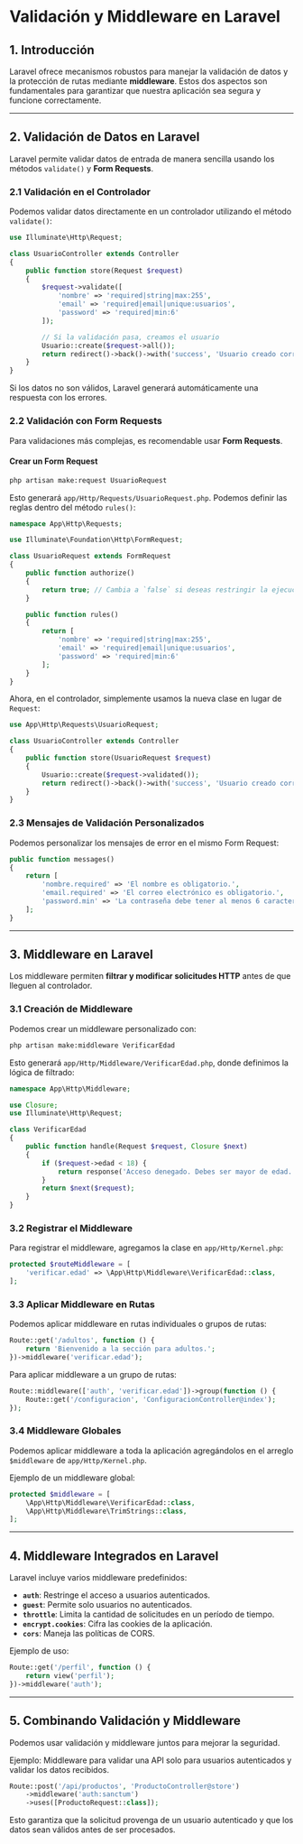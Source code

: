 # Validación y Middleware en Laravel

## 1. Introducción
Laravel ofrece mecanismos robustos para manejar la validación de datos y la protección de rutas mediante **middleware**. Estos dos aspectos son fundamentales para garantizar que nuestra aplicación sea segura y funcione correctamente.

---

## 2. Validación de Datos en Laravel
Laravel permite validar datos de entrada de manera sencilla usando los métodos `validate()` y **Form Requests**.

### 2.1 Validación en el Controlador
Podemos validar datos directamente en un controlador utilizando el método `validate()`:
```php
use Illuminate\Http\Request;

class UsuarioController extends Controller
{
    public function store(Request $request)
    {
        $request->validate([
            'nombre' => 'required|string|max:255',
            'email' => 'required|email|unique:usuarios',
            'password' => 'required|min:6'
        ]);

        // Si la validación pasa, creamos el usuario
        Usuario::create($request->all());
        return redirect()->back()->with('success', 'Usuario creado correctamente.');
    }
}
```

Si los datos no son válidos, Laravel generará automáticamente una respuesta con los errores.

### 2.2 Validación con Form Requests
Para validaciones más complejas, es recomendable usar **Form Requests**.

#### Crear un Form Request
```bash
php artisan make:request UsuarioRequest
```

Esto generará `app/Http/Requests/UsuarioRequest.php`. Podemos definir las reglas dentro del método `rules()`:
```php
namespace App\Http\Requests;

use Illuminate\Foundation\Http\FormRequest;

class UsuarioRequest extends FormRequest
{
    public function authorize()
    {
        return true; // Cambia a `false` si deseas restringir la ejecución
    }

    public function rules()
    {
        return [
            'nombre' => 'required|string|max:255',
            'email' => 'required|email|unique:usuarios',
            'password' => 'required|min:6'
        ];
    }
}
```

Ahora, en el controlador, simplemente usamos la nueva clase en lugar de `Request`:
```php
use App\Http\Requests\UsuarioRequest;

class UsuarioController extends Controller
{
    public function store(UsuarioRequest $request)
    {
        Usuario::create($request->validated());
        return redirect()->back()->with('success', 'Usuario creado correctamente.');
    }
}
```

### 2.3 Mensajes de Validación Personalizados
Podemos personalizar los mensajes de error en el mismo Form Request:
```php
public function messages()
{
    return [
        'nombre.required' => 'El nombre es obligatorio.',
        'email.required' => 'El correo electrónico es obligatorio.',
        'password.min' => 'La contraseña debe tener al menos 6 caracteres.'
    ];
}
```

---

## 3. Middleware en Laravel
Los middleware permiten **filtrar y modificar solicitudes HTTP** antes de que lleguen al controlador.

### 3.1 Creación de Middleware
Podemos crear un middleware personalizado con:
```bash
php artisan make:middleware VerificarEdad
```
Esto generará `app/Http/Middleware/VerificarEdad.php`, donde definimos la lógica de filtrado:
```php
namespace App\Http\Middleware;

use Closure;
use Illuminate\Http\Request;

class VerificarEdad
{
    public function handle(Request $request, Closure $next)
    {
        if ($request->edad < 18) {
            return response('Acceso denegado. Debes ser mayor de edad.', 403);
        }
        return $next($request);
    }
}
```

### 3.2 Registrar el Middleware
Para registrar el middleware, agregamos la clase en `app/Http/Kernel.php`:
```php
protected $routeMiddleware = [
    'verificar.edad' => \App\Http\Middleware\VerificarEdad::class,
];
```

### 3.3 Aplicar Middleware en Rutas
Podemos aplicar middleware en rutas individuales o grupos de rutas:
```php
Route::get('/adultos', function () {
    return 'Bienvenido a la sección para adultos.';
})->middleware('verificar.edad');
```

Para aplicar middleware a un grupo de rutas:
```php
Route::middleware(['auth', 'verificar.edad'])->group(function () {
    Route::get('/configuracion', 'ConfiguracionController@index');
});
```

### 3.4 Middleware Globales
Podemos aplicar middleware a toda la aplicación agregándolos en el arreglo `$middleware` de `app/Http/Kernel.php`.

Ejemplo de un middleware global:
```php
protected $middleware = [
    \App\Http\Middleware\VerificarEdad::class,
    \App\Http\Middleware\TrimStrings::class,
];
```

---

## 4. Middleware Integrados en Laravel
Laravel incluye varios middleware predefinidos:

- **`auth`**: Restringe el acceso a usuarios autenticados.
- **`guest`**: Permite solo usuarios no autenticados.
- **`throttle`**: Limita la cantidad de solicitudes en un período de tiempo.
- **`encrypt.cookies`**: Cifra las cookies de la aplicación.
- **`cors`**: Maneja las políticas de CORS.

Ejemplo de uso:
```php
Route::get('/perfil', function () {
    return view('perfil');
})->middleware('auth');
```

---

## 5. Combinando Validación y Middleware
Podemos usar validación y middleware juntos para mejorar la seguridad.

Ejemplo: Middleware para validar una API solo para usuarios autenticados y validar los datos recibidos.
```php
Route::post('/api/productos', 'ProductoController@store')
    ->middleware('auth:sanctum')
    ->uses([ProductoRequest::class]);
```

Esto garantiza que la solicitud provenga de un usuario autenticado y que los datos sean válidos antes de ser procesados.